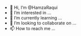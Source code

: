 - 👋 Hi, I’m @HamzaRaqui
- 👀 I’m interested in ...
- 🌱 I’m currently learning ...
- 💞️ I’m looking to collaborate on ...
- 📫 How to reach me ...

<!---
HamzaRaqui/HamzaRaqui is a ✨ special ✨ repository because its `README.md` (this file) appears on your GitHub profile.
You can click the Preview link to take a look at your changes.
--->
